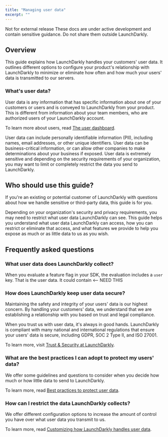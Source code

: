```yaml
---
title: "Managing user data"
excerpt: ""
---
```

<Callout intent="warning">
  <CalloutTitle>Not for external release</CalloutTitle>
   <CalloutDescription>These docs are under active development and contain sensitive guidance. Do not share them outside LaunchDarkly.</CalloutDescription>
</Callout>

## Overview
This guide explains how LaunchDarkly handles your customers' user data. It outlines different options to configure your product's relationship with LaunchDarkly to minimize or eliminate how often and how much your users' data is transmitted to our servers.

### What's user data?

User data is any information that has specific information about one of your customers or users and is conveyed to LaunchDarkly from your product. This is different from information about your team members, who are authorized users of your LaunchDarkly account. 

To learn more about users, read [The user dashboard](./the-user-dashboard).

User data can include personally identifiable information (PII), including names, email addresses, or other unique identifiers. User data can be business-critical information, or can allow other companies to make determinations about your business if exposed. User data is extremely sensitive and depending on the security requirements of your organization, you may want to limit or completely restrict the data you send to LaunchDarkly.

## Who should use this guide?
If you're an existing or potential customer of LaunchDarkly with questions about how we handle sensitive or third-party data, this guide is for you. 

Depending on your organization's security and privacy requirements, you may need to restrict what user data LaunchDarkly can see. This guide helps you understand what user data LaunchDarkly can access, how you can restrict or eliminate that access, and what features we provide to help you expose as much or as little data to us as you wish. 
## Frequently asked questions
### What user data does LaunchDarkly collect?

When you evaluate a feature flag in your SDK, the evaluation includes a `user` key. That is the user data. It could contain  <-- NEED THIS

### How does LaunchDarkly keep user data secure?

Maintaining the safety and integrity of your users' data is our highest concern. By handling your customers' data, we understand that we are establishing a relationship with you based on trust and legal compliance.

When you trust us with user data, it's always in good hands. LaunchDarkly is compliant with many national and international regulations that ensure your users' data is secure, including GDPR, SOC 2 Type II, and ISO 27001.

To learn more, visit [Trust & Security at LaunchDarkly](https://launchdarkly.com/security/).

### What are the best practices I can adopt to protect my users' data?

We offer some guidelines and questions to consider when you decide how much or how little data to send to LaunchDarkly. 

To learn more, read [Best practices to protect user data](./user-data-best-practices).

### How can I restrict the data LaunchDarkly collects?

We offer different configuration options to increase the amount of control you have over what user data you transmit to us. 

To learn more, read [Customizing how LaunchDarkly handles user data](./customizing-how-launchdarkly-handles-user-data).